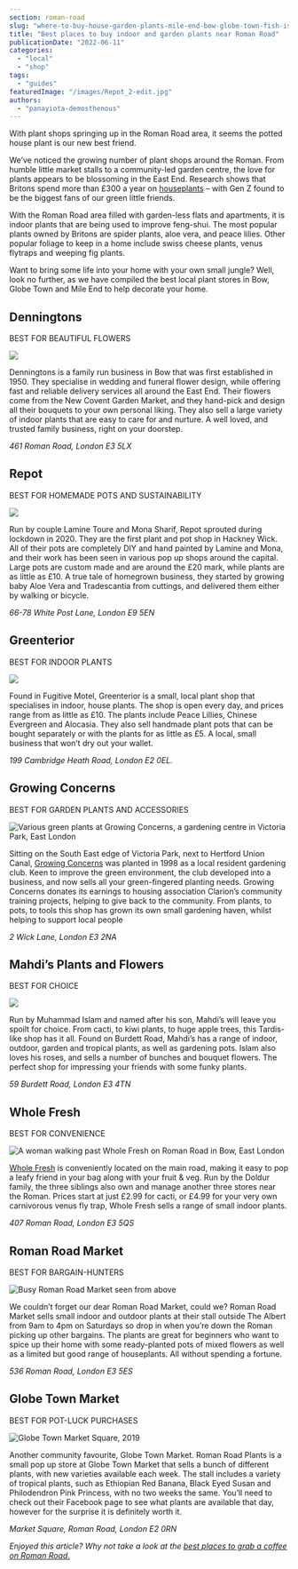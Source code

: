 ```yaml
---
section: roman-road
slug: "where-to-buy-house-garden-plants-mile-end-bow-globe-town-fish-island"
title: "Best places to buy indoor and garden plants near Roman Road"
publicationDate: "2022-06-11"
categories: 
  - "local"
  - "shop"
tags: 
  - "guides"
featuredImage: "/images/Repot_2-edit.jpg"
authors: 
  - "panayiota-demosthenous"
---
```


With plant shops springing up in the Roman Road area, it seems the potted house plant is our new best friend.

We’ve noticed the growing number of plant shops around the Roman. From humble little market stalls to a community-led garden centre, the love for plants appears to be blossoming in the East End. Research shows that Britons spend more than £300 a year on [houseplants](https://www.independent.co.uk/topic/houseplants) – with Gen Z found to be the biggest fans of our green little friends. 

With the Roman Road area filled with garden-less flats and apartments, it is indoor plants that are being used to improve feng-shui. The most popular plants owned by Britons are spider plants, aloe vera, and peace lilies. Other popular foliage to keep in a home include swiss cheese plants, venus flytraps and weeping fig plants.

Want to bring some life into your home with your own small jungle? Well, look no further, as we have compiled the best local plant stores in Bow, Globe Town and Mile End to help decorate your home.

## Denningtons

BEST FOR BEAUTIFUL FLOWERS

![](/images/Denningtons-Florist-Roman-Road-Lee-Adams-1-1024x683.jpg)

Denningtons is a family run business in Bow that was first established in 1950. They specialise in wedding and funeral flower design, while offering fast and reliable delivery services all around the East End. Their flowers come from the New Covent Garden Market, and they hand-pick and design all their bouquets to your own personal liking. They also sell a large variety of indoor plants that are easy to care for and nurture. A well loved, and trusted family business, right on your doorstep.

_461 Roman Road, London E3 5LX_

## Repot 

BEST FOR HOMEMADE POTS AND SUSTAINABILITY

![](/images/Repot_1_edit-1024x682.jpg)

Run by couple Lamine Toure and Mona Sharif, Repot sprouted during lockdown in 2020. They are the first plant and pot shop in Hackney Wick. All of their pots are completely DIY and hand painted by Lamine and Mona, and their work has been seen in various pop up shops around the capital. Large pots are custom made and are around the £20 mark, while plants are as little as £10. A true tale of homegrown business, they started by growing baby Aloe Vera and Tradescantia from cuttings, and delivered them either by walking or bicycle.

_66-78 White Post Lane, London E9 5EN_

## Greenterior

BEST FOR INDOOR PLANTS

![](/images/Greenterior-2-1024x683.jpg)

Found in Fugitive Motel, Greenterior is a small, local plant shop that specialises in indoor, house plants. The shop is open every day, and prices range from as little as £10. The plants include Peace Lillies, Chinese Evergreen and Alocasia. They also sell handmade plant pots that can be bought separately or with the plants for as little as £5. A local, small business that won’t dry out your wallet. 

_199 Cambridge Heath Road, London E2 0EL._

## Growing Concerns 

BEST FOR GARDEN PLANTS AND ACCESSORIES 

![Various green plants at Growing Concerns, a gardening centre in Victoria Park, East London](/images/Growing-Concerns-Victoria-Park-Bow-07-1024x683.jpg)

Sitting on the South East edge of Victoria Park, next to Hertford Union Canal, [Growing Concerns](https://romanroadlondon.com/growing-concerns-victoria-park-bow/) was planted in 1998 as a local resident gardening club. Keen to improve the green environment, the club developed into a business, and now sells all your green-fingered planting needs. Growing Concerns donates its earnings to housing association Clarion’s community training projects, helping to give back to the community. From plants, to pots, to tools this shop has grown its own small gardening haven, whilst helping to support local people

_2 Wick Lane, London E3 2NA_

## Mahdi’s Plants and Flowers 

BEST FOR CHOICE

![](/images/Mahdis_2-1024x683.jpg)

Run by Muhammad Islam and named after his son, Mahdi’s will leave you spoilt for choice. From cacti, to kiwi plants, to huge apple trees, this Tardis-like shop has it all. Found on Burdett Road, Mahdi’s has a range of indoor, outdoor, garden and tropical plants, as well as gardening pots. Islam also loves his roses, and sells a number of bunches and bouquet flowers. The perfect shop for impressing your friends with some funky plants.

_59 Burdett Road, London E3 4TN_

## Whole Fresh 

BEST FOR CONVENIENCE

![A woman walking past Whole Fresh on Roman Road in Bow, East London](/images/Whole-Fresh-Roman-Road-Oya-Ibraham-Ilha-Ibraham-Oya-Doldur-1-1024x683.jpg)

[Whole Fresh](https://romanroadlondon.com/whole-fresh-roman-road-bow-opens/) is conveniently located on the main road, making it easy to pop a leafy friend in your bag along with your fruit & veg. Run by the Doldur family, the three siblings also own and manage another three stores near the Roman. Prices start at just £2.99 for cacti, or £4.99 for your very own carnivorous venus fly trap, Whole Fresh sells a range of small indoor plants.

_407 Roman Road, London E3 5QS_

## Roman Road Market 

BEST FOR BARGAIN-HUNTERS

![Busy Roman Road Market seen from above](/images/Roman-Road-Market-from-above-1024x683.jpg)

We couldn’t forget our dear Roman Road Market, could we? Roman Road Market sells small indoor and outdoor plants at their stall outside The Albert from 9am to 4pm on Saturdays so drop in when you’re down the Roman picking up other bargains. The plants are great for beginners who want to spice up their home with some ready-planted pots of mixed flowers as well as a limited but good range of houseplants. All without spending a fortune.

_536 Roman Road, London E3 5ES_

## Globe Town Market

BEST FOR POT-LUCK PURCHASES

![Globe Town Market Square, 2019](/images/globe-town-market-square-sophie-beagles-9-1024x683.jpg)

Another community favourite, Globe Town Market. Roman Road Plants is a small pop up store at Globe Town Market that sells a bunch of different plants, with new varieties available each week. The stall includes a variety of tropical plants, such as Ethiopian Red Banana, Black Eyed Susan and Philodendron Pink Princess, with no two weeks the same. You’ll need to check out their Facebook page to see what plants are available that day, however for the surprise it is definitely worth it.

_Market Square, Roman Road, London E2 0RN_

_Enjoyed this article? Why not take a look at the [best places to grab a coffee on Roman Road.](https://romanroadlondon.com/?s=best+coffee)_


